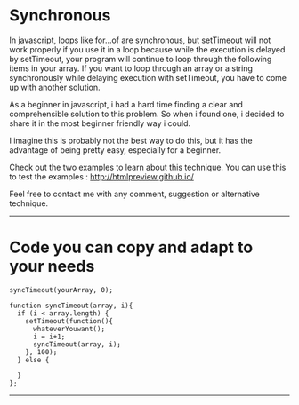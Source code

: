 # Synchronous 

In javascript, loops like for...of are synchronous, but setTimeout will not work properly if you use it in a loop because while the execution is delayed by setTimeout, your program will continue to loop through the following items in your array. If you want to loop through an array or a string synchronously while delaying execution with setTimeout, you have to come up with another solution. 

As a beginner in javascript, i had a hard time finding a clear and comprehensible solution to this problem. So when i found one, i decided to share it in the most beginner friendly way i could.

I imagine this is probably not the best way to do this, but it has the advantage of being pretty easy, especially for a beginner. 

Check out the two examples to learn about this technique.
You can use this to test the examples : http://htmlpreview.github.io/

Feel free to contact me with any comment, suggestion or alternative technique. 
 
------------

# Code you can copy and adapt to your needs 

```
syncTimeout(yourArray, 0);

function syncTimeout(array, i){
  if (i < array.length) {
    setTimeout(function(){
      whateverYouwant();
      i = i+1;
      syncTimeout(array, i);
    }, 100);
  } else {

  }
};
```

---------
